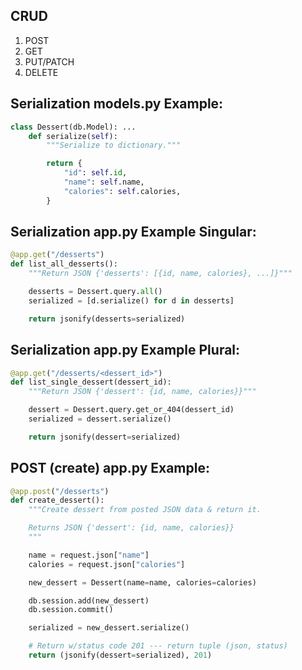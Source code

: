 ## CRUD

1. POST
2. GET
3. PUT/PATCH
4. DELETE

## Serialization models.py Example:

```python
class Dessert(db.Model): ...
    def serialize(self):
        """Serialize to dictionary."""

        return {
            "id": self.id,
            "name": self.name,
            "calories": self.calories,
        }
```

## Serialization app.py Example Singular:

```python
@app.get("/desserts")
def list_all_desserts():
    """Return JSON {'desserts': [{id, name, calories}, ...]}"""

    desserts = Dessert.query.all()
    serialized = [d.serialize() for d in desserts]

    return jsonify(desserts=serialized)
```

## Serialization app.py Example Plural:

```python
@app.get("/desserts/<dessert_id>")
def list_single_dessert(dessert_id):
    """Return JSON {'dessert': {id, name, calories}}"""

    dessert = Dessert.query.get_or_404(dessert_id)
    serialized = dessert.serialize()

    return jsonify(dessert=serialized)
```

## POST (create) app.py Example:

```python
@app.post("/desserts")
def create_dessert():
    """Create dessert from posted JSON data & return it.

    Returns JSON {'dessert': {id, name, calories}}
    """

    name = request.json["name"]
    calories = request.json["calories"]

    new_dessert = Dessert(name=name, calories=calories)

    db.session.add(new_dessert)
    db.session.commit()

    serialized = new_dessert.serialize()

    # Return w/status code 201 --- return tuple (json, status)
    return (jsonify(dessert=serialized), 201)
```
